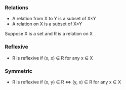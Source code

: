 ### Relations

- A relation from X to Y is a subset of X×Y
- A relation on X is a subset of X×Y

Suppose X is a set and R is a relation on X

### Reflexive

- R is reflexive if (x, x) ∈ R for any x ∈ X

### Symmetric

- R is reflexive if (x, y) ∈ R ⇔ (y, x) ∈ R for any x ∈ X
